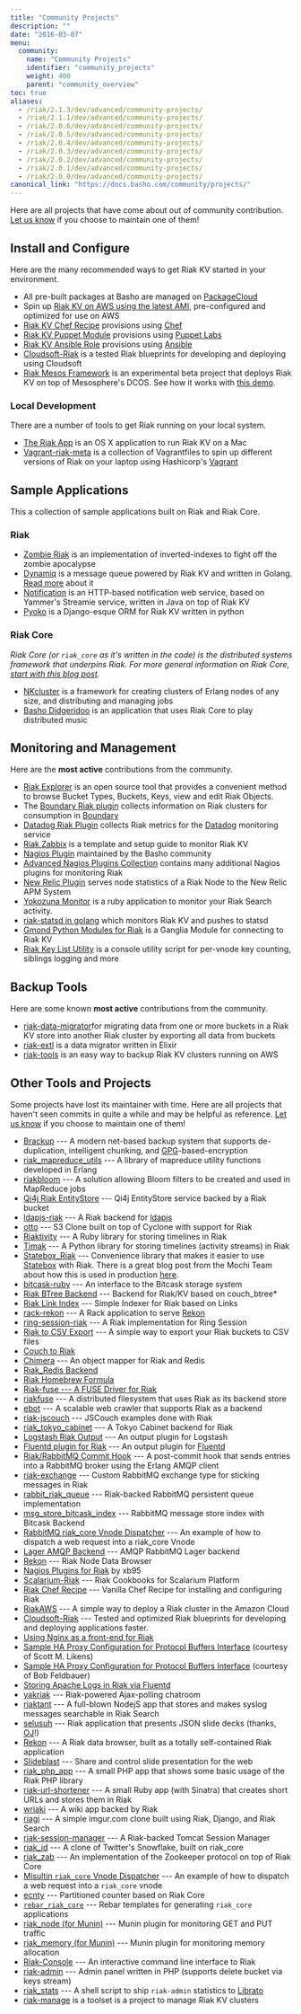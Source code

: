 ```yaml
---
title: "Community Projects"
description: ""
date: "2016-03-07"
menu:
  community:
    name: "Community Projects"
    identifier: "community_projects"
    weight: 400
    parent: "community_overview"
toc: true
aliases:
  - /riak/2.1.3/dev/advanced/community-projects/
  - /riak/2.1.1/dev/advanced/community-projects/
  - /riak/2.0.6/dev/advanced/community-projects/
  - /riak/2.0.5/dev/advanced/community-projects/
  - /riak/2.0.4/dev/advanced/community-projects/
  - /riak/2.0.3/dev/advanced/community-projects/
  - /riak/2.0.2/dev/advanced/community-projects/
  - /riak/2.0.1/dev/advanced/community-projects/
  - /riak/2.0.0/dev/advanced/community-projects/
canonical_link: "https://docs.basho.com/community/projects/"
---
```


Here are all projects that have come about out of community contribution. [Let us know](mailto:community@basho.com) if you choose to maintain one of them!

## Install and Configure
Here are the many recommended ways to get Riak KV started in your environment.

* All pre-built packages at Basho are managed on [PackageCloud](https://packagecloud.io/basho/)
* Spin up [Riak KV on AWS using the latest AMI](https://aws.amazon.com/marketplace/pp/B00YFZ60X2/ref=sp_mpg_product_title?ie=UTF8&sr=0-2), pre-configured and optimized for use on AWS
* [Riak KV Chef Recipe](https://github.com/basho-labs/riak-chef-cookbook) provisions using [Chef](http://www.chef.io)
* [Riak KV Puppet Module](https://github.com/basho-labs/puppet-riak) provisions using [Puppet Labs](http://www.puppetlabs.com)
* [Riak KV Ansible Role](https://github.com/basho-labs/ansible-riak) provisions using [Ansible](http://www.ansible.com)
* [Cloudsoft-Riak](https://github.com/cloudsoft/amp-basho) is a tested Riak blueprints for developing and deploying using Cloudsoft
* [Riak Mesos Framework](https://github.com/basho-labs/riak-mesos) is an experimental beta project that deploys Riak KV on top of Mesosphere's DCOS. See how it works with [this demo](http://basho-labs.github.io/riak-mesos/).

### Local Development
There are a number of tools to get Riak running on your local system.

* [The Riak App](https://github.com/basho-labs/riak-app) is an OS X application to run Riak KV on a Mac
* [Vagrant-riak-meta](https://github.com/basho-labs/vagrant-riak-meta) is a collection of Vagrantfiles to spin up different versions of Riak on  your laptop using Hashicorp's [Vagrant](http://vagrantup.com)

## Sample Applications
This a collection of sample applications built on Riak and Riak Core.

### Riak
* [Zombie Riak](https://github.com/basho-labs/vagrant-zombie-riak) is an implementation of inverted-indexes to fight off the zombie apocalypse
* [Dynamiq](https://github.com/tapjoy/dynamiq) is a message queue powered by Riak KV and written in Golang. [Read more](http://basho.com/posts/technical/built-on-riak-dynamiq-by-tapjoy/) about it
* [Notification](https://github.com/smoketurner/notification/) is an HTTP-based notification web service, based on Yammer's Streamie service, written in Java on top of Riak KV
* [Pyoko](https://github.com/zetaops/pyoko) is a Django-esque ORM for Riak KV written in python

### Riak Core

_Riak Core (or `riak_core` as it's written in the code) is the distributed systems framework that underpins Riak. For more general information on Riak Core, [start with this blog post](http://blog.basho.com/2011/04/12/Where-To-Start-With-Riak-Core/)._

* [NKcluster](https://github.com/Nekso/nkcluster) is a framework for creating clusters of Erlang nodes of any size, and distributing and managing jobs
* [Basho Didgeridoo](https://github.com/cmeiklejohn/BashoDidgeridoo) is an application that uses Riak Core to play distributed music

## Monitoring and Management

Here are the **most active** contributions from the community.

* [Riak Explorer](https://github.com/basho-labs/riak_explorer) is an open source tool that provides a convenient method to browse Bucket Types, Buckets, Keys, view and edit Riak Objects.
* The [Boundary Riak plugin](https://github.com/boundary/boundary-plugin-riak) collects information on Riak clusters for consumption in [Boundary](https://www.boundary.com/)
* [Datadog Riak Plugin](http://docs.datadoghq.com/integrations/riak/) collects Riak metrics for the [Datadog](http://www.datadoghq.com/) monitoring service
* [Riak Zabbix](https://github.com/basho-labs/riak-zabbix) is a template and setup guide to monitor Riak KV
* [Nagios Plugin](https://github.com/basho-labs/riak_nagios) maintained by the Basho community
* [Advanced Nagios Plugins Collection](https://github.com/harisekhon/nagios-plugins) contains many additional Nagios plugins for monitoring Riak
* [New Relic Plugin](https://github.com/basho/riak_newrelic) serves node statistics of a Riak Node to the New Relic APM System
* [Yokozuna Monitor](https://github.com/basho-labs/ruby-yz-monitor) is a ruby application to monitor your Riak Search activity.
* [riak-statsd in golang](https://github.com/jjmalina/riak-statsd) which monitors Riak KV and pushes to statsd
* [Gmond Python Modules for Riak](https://github.com/ganglia/gmond_python_modules) is a Ganglia Module for connecting to Riak KV
* [Riak Key List Utility](https://github.com/basho-labs/riak-key-list-util) is a console utility script for per-vnode key counting, siblings logging and more

## Backup Tools

Here are some known **most active** contributions from the community.

* [riak-data-migrator](https://github.com/basho-labs/riak-data-migrator)for migrating data from one or more buckets in a Riak KV store into another Riak cluster by exporting all data from buckets
* [riak-extl](https://github.com/basho-labs/riak-extl) is a data migrator written in Elixir
* [riak-tools](https://github.com/sqor/riak-tools) is an easy way to backup Riak KV clusters running on AWS

## Other Tools and Projects
Some projects have lost its maintainer with time. Here are all projects that haven't seen commits in quite a while and may be helpful as reference. [Let us know](mailto:community@basho.com) if you choose to maintain one of them!

* [Brackup](http://code.google.com/p/brackup/) --- A modern net-based backup system that supports de-duplication, intelligent chunking, and [GPG](http://en.wikipedia.org/wiki/GNU_Privacy_Guard)-based-encryption
* [riak_mapreduce_utils](http://github.com/whitenode/riak_mapreduce_utils) --- A library of mapreduce utility functions developed in Erlang
* [riakbloom](http://github.com/whitenode/riakbloom) --- A solution allowing Bloom filters to be created and used in MapReduce jobs
* [Qi4j Riak EntityStore](http://qi4j.org/extension-es-riak.html) --- Qi4j EntityStore service backed by a Riak bucket
* [ldapjs-riak](https://github.com/mcavage/node-ldapjs-riak) --- A Riak backend for [ldapjs](http://ldapjs.org)
* [otto](https://github.com/ncode/otto) --- S3 Clone built on top of Cyclone with support for Riak
* [Riaktivity](https://github.com/roidrage/riaktivity) --- A Ruby library for storing timelines in Riak
* [Timak](https://github.com/bretthoerner/timak) --- A Python library for storing timelines (activity streams) in Riak
* [Statebox_Riak](https://github.com/mochi/statebox_riak) --- Convenience library that makes it easier to use [Statebox](https://github.com/mochi/statebox) with Riak. There is a great blog post from the Mochi Team about how this is used in production [here](http://labs.mochimedia.com/archive/2011/05/08/statebox/).
* [bitcask-ruby](https://github.com/aphyr/bitcask-ruby) --- An interface to the Bitcask storage system
* [Riak BTree Backend](https://github.com/krestenkrab/riak_btree_backend) --- Backend for Riak/KV based on couch_btree*
* [Riak Link Index](https://github.com/krestenkrab/riak_link_index) --- Simple Indexer for Riak based on Links
* [rack-rekon](https://github.com/seomoz/rack-rekon) --- A Rack application to serve [Rekon](https://github.com/adamhunter/rekon/)
* [ring-session-riak](https://github.com/ossareh/ring-session-riak) --- A Riak implementation for Ring Session
* [Riak to CSV Export](https://github.com/bradfordw/riak_csv) --- A simple way to export your Riak buckets to CSV files
* [Couch to Riak](http://github.com/mattsta/couchdb/tree/couch_file-to-riak)
* [Chimera](http://github.com/benmyles/chimera) --- An object mapper for Riak and Redis
* [Riak_Redis Backend](http://github.com/cstar/riak_redis_backend)
* [Riak Homebrew Formula](http://github.com/roidrage/homebrew)
* [Riak-fuse --- A FUSE Driver for Riak](http://github.com/johnthethird/riak-fuse)
* [riakfuse](http://github.com/crucially/riakfuse) --- A distributed filesystem that uses Riak as its backend store
* [ebot](http://www.redaelli.org/matteo-blog/projects/ebot/) --- A scalable web crawler that supports Riak as a backend
* [riak-jscouch](https://github.com/jimpick/riak-jscouch) --- JSCouch examples done with Riak
* [riak_tokyo_cabinet](http://github.com/jebu/riak_tokyo_cabinet) --- A Tokyo Cabinet backend for Riak
* [Logstash Riak Output](http://logstash.net/docs/1.1.9/outputs/riak) --- An output plugin for Logstash
* [Fluentd plugin for Riak](http://github.com/kuenishi/fluent-plugin-riak) --- An output plugin for [Fluentd](http://fluentd.org)
* [Riak/RabbitMQ Commit Hook](https://github.com/jbrisbin/riak-rabbitmq-commit-hooks) --- A post-commit hook that sends entries into a RabbitMQ broker using the Erlang AMQP client
* [riak-exchange](https://github.com/jbrisbin/riak-exchange) --- Custom RabbitMQ exchange type for sticking messages in Riak
* [rabbit_riak_queue](https://github.com/jbrisbin/rabbit_riak_queue) --- Riak-backed RabbitMQ persistent queue implementation
* [msg_store_bitcask_index](https://github.com/videlalvaro/msg_store_bitcask_index) --- RabbitMQ message store index with Bitcask Backend
* [RabbitMQ riak_core Vnode Dispatcher](https://github.com/jbrisbin/rabbitmq-riak_core-vnode-dispatcher) --- An example of how to dispatch a web request into a riak_core Vnode
* [Lager AMQP Backend](https://github.com/jbrisbin/lager_amqp_backend) --- AMQP RabbitMQ Lager backend
* [Rekon](https://github.com/basho/rekon) --- Riak Node Data Browser
* [Nagios Plugins for Riak](https://github.com/xb95/nagios-plugins) by xb95
* [Scalarium-Riak](https://github.com/roidrage/scalarium-riak) --- Riak Cookbooks for Scalarium Platform
* [Riak Chef Recipe](https://github.com/basho/riak-chef-cookbook) --- Vanilla Chef Recipe for installing and configuring Riak
* [RiakAWS](http://github.com/roder/riakaws) --- A simple way to deploy a Riak cluster in the Amazon Cloud
* [Cloudsoft-Riak](https://github.com/cloudsoft/amp-basho) --- Tested and optimized Riak blueprints for developing and deploying applications faster.
* [Using Nginx as a front-end for Riak](http://rigelgroupllc.com/wp/blog/using-nginx-as-a-front-end-for-riak)
* [Sample HA Proxy Configuration for Protocol Buffers Interface](http://lists.basho.com/pipermail/riak-users_lists.basho.com/2011-May/004387.html) (courtesy of Scott M. Likens)
* [Sample HA Proxy Configuration for Protocol Buffers Interface](http://lists.basho.com/pipermail/riak-users_lists.basho.com/2011-May/004388.html) (courtesy of Bob Feldbauer)
* [Storing Apache Logs in Riak via Fluentd](http://docs.fluentd.org/articles/apache-to-riak)
* [yakriak](http://github.com/seancribbs/yakriak) --- Riak-powered Ajax-polling chatroom
* [riaktant](https://github.com/basho/riaktant) --- A full-blown NodejS app that stores and makes syslog messages searchable in Riak Search
* [selusuh](https://github.com/OJ/selusuh) --- Riak application that presents JSON slide decks (thanks, [OJ](http://twitter.com/thecolonial)!)
* [Rekon](https://github.com/adamhunter/rekon) --- A Riak data browser, built as a totally self-contained Riak application
* [Slideblast](https://github.com/rustyio/SlideBlast) --- Share and control slide presentation for the web
* [riak_php_app](http://github.com/schofield/riak_php_app) --- A small PHP app that shows some basic usage of the Riak PHP library
* [riak-url-shortener](http://github.com/seancribbs/riak-url-shortener) --- A small Ruby app (with Sinatra) that creates short URLs and stores them in Riak
* [wriaki](https://github.com/basho-labs/wriaki) --- A wiki app backed by Riak
* [riagi](https://github.com/basho-labs/riagi) --- A simple imgur.com clone built using Riak, Django, and Riak Search
* [riak-session-manager](https://github.com/jbrisbin/riak-session-manager) --- A Riak-backed Tomcat Session Manager
* [riak_id](https://github.com/seancribbs/riak_id) --- A clone of Twitter's Snowflake, built on riak_core
* [riak_zab](https://github.com/jtuple/riak_zab) --- An implementation of the Zookeeper protocol on top of Riak Core
* [Misultin `riak_core` Vnode Dispatcher](https://github.com/jbrisbin/misultin-riak-core-vnode-dispatcher) --- An example of how to dispatch a web request into a `riak_core` vnode
* [ecnty](https://github.com/benmmurphy/ecnty) --- Partitioned counter based on Riak Core
* [`rebar_riak_core`](https://github.com/websterclay/rebar_riak_core) --- Rebar templates for generating `riak_core` applications
* [riak_node (for Munin)](https://github.com/munin-monitoring/contrib/blob/master/plugins/riak/riak_node) --- Munin plugin for monitoring GET and PUT traffic
* [riak_memory (for Munin)](https://github.com/munin-monitoring/contrib/blob/master/plugins/riak/riak_memory) --- Munin plugin for monitoring memory allocation
* [Riak-Console](https://github.com/lucaspiller/riak-console) --- An interactive command line interface to Riak
* [riak-admin](https://github.com/pentium10/riak-admin) --- Admin panel written in PHP (supports delete bucket via keys stream)
* [riak_stats](https://gist.github.com/4064937) --- A shell script to ship `riak-admin` statistics to [Librato](https://metrics.librato.com)
* [riak-manage](https://github.com/basho-labs/riak-manage) is a toolset is a project to manage Riak KV clusters
